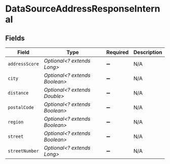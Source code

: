 # DataSourceAddressResponseInternal


## Fields

| Field                         | Type                          | Required                      | Description                   |
| ----------------------------- | ----------------------------- | ----------------------------- | ----------------------------- |
| `addressScore`                | *Optional<? extends Long>*    | :heavy_minus_sign:            | N/A                           |
| `city`                        | *Optional<? extends Boolean>* | :heavy_minus_sign:            | N/A                           |
| `distance`                    | *Optional<? extends Double>*  | :heavy_minus_sign:            | N/A                           |
| `postalCode`                  | *Optional<? extends Boolean>* | :heavy_minus_sign:            | N/A                           |
| `region`                      | *Optional<? extends Boolean>* | :heavy_minus_sign:            | N/A                           |
| `street`                      | *Optional<? extends Boolean>* | :heavy_minus_sign:            | N/A                           |
| `streetNumber`                | *Optional<? extends Long>*    | :heavy_minus_sign:            | N/A                           |